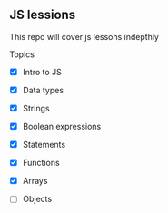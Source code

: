 ## JS lessions

This repo will cover js lessons indepthly

Topics

-   [x] Intro to JS

-   [x] Data types

-   [x] Strings

-   [x] Boolean expressions

-   [x] Statements

-   [x] Functions

-   [x] Arrays

-   [ ] Objects
